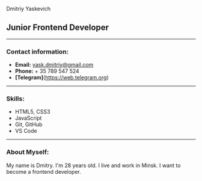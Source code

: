  Dmitriy Yaskevich
 ## Junior Frontend Developer
***

### Contact information:
+ **Email:** yask.dmitriy@gmail.com 
+ **Phone:** + 35 789 547 524
+ **[Telegram]**(https://web.telegram.org)
***
### Skills:
+ HTML5, CSS3
+ JavaScript
+ Git, GitHub
+ VS Code
*** 
### About Myself:
My name is Dmitry. I'm 28 years old. I live and work in Minsk. I want to become a frontend developer.